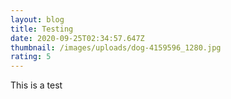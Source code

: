 ```yaml
---
layout: blog
title: Testing
date: 2020-09-25T02:34:57.647Z
thumbnail: /images/uploads/dog-4159596_1280.jpg
rating: 5
---
```

This is a test